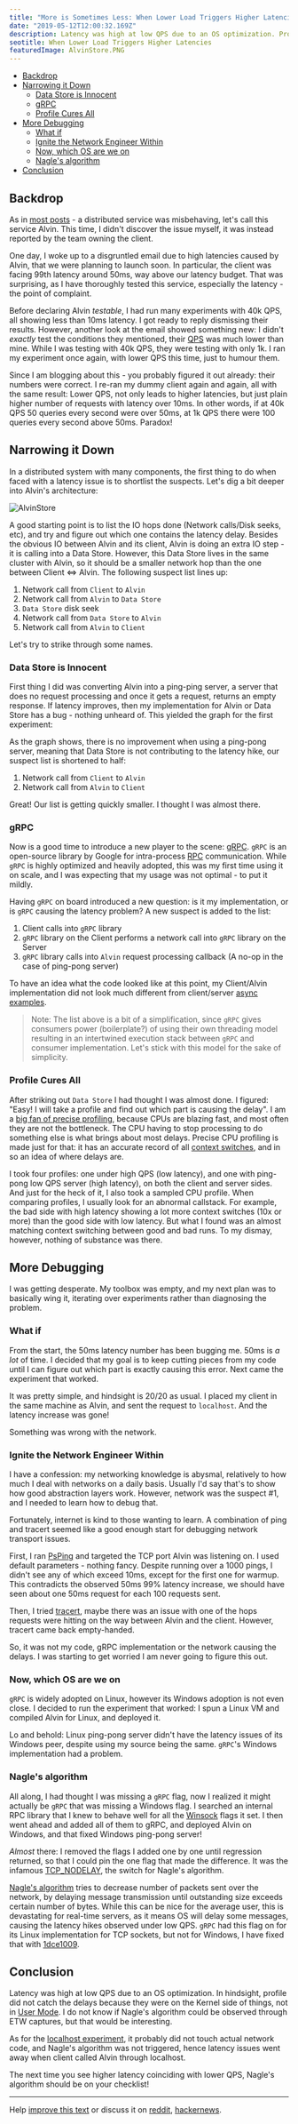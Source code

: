 ```yaml
---
title: "More is Sometimes Less: When Lower Load Triggers Higher Latencies"
date: "2019-05-12T12:00:32.169Z"
description: Latency was high at low QPS due to an OS optimization. Profile did not catch the delays because they were on the Kernel side of things.
seotitle: When Lower Load Triggers Higher Latencies
featuredImage: AlvinStore.PNG
---
```


- [Backdrop](#backdrop)
- [Narrowing it Down](#narrowing-it-down)
  - [Data Store is Innocent](#data-store-is-innocent)
  - [gRPC](#grpc)
  - [Profile Cures All](#profile-cures-all)
- [More Debugging](#more-debugging)
  - [What if](#what-if)
  - [Ignite the Network Engineer Within](#ignite-the-network-engineer-within)
  - [Now, which OS are we on](#now-which-os-are-we-on)
  - [Nagle's algorithm](#nagles-algorithm)
- [Conclusion](#conclusion)


## Backdrop

As in [most posts](https://mahdytech.com/2019/01/13/curious-case-999-latency-hike/) - a distributed service was misbehaving, let's call this service Alvin. This time, I didn't discover the issue myself, it was instead reported by the team owning the client.

 One day, I woke up to a disgruntled email due to high latencies caused by Alvin, that we were planning to launch soon. In particular, the client was facing 99th latency around 50ms, way above our latency budget. That was surprising, as I have thoroughly tested this service, especially the latency - the point of complaint.

 Before declaring Alvin *testable*, I had run many experiments with 40k QPS, all showing less than 10ms latency. I got ready to reply dismissing their results. However, another look at the email showed something new: I didn't *exactly* test the conditions they mentioned, their [QPS](https://en.wikipedia.org/wiki/Queries_per_second) was much lower than mine. While I was testing with 40k QPS, they were testing with only 1k. I ran my experiment once again, with lower QPS this time, just to humour them.

Since I am blogging about this - you probably figured it out already: their numbers were correct. I re-ran my dummy client again and again, all with the same result: Lower QPS, not only leads to higher latencies, but just plain higher number of requests with latency over 10ms. In other words, if at 40k QPS 50 queries every second were over 50ms, at 1k QPS there were 100 queries every second above 50ms. Paradox!

<canvas class="js-chart" width="400" height="400" data-chart="
    {
        'data': [
            {
                'label': '500 QPS',
                'data': [3, 10, 45, 50]
            },
            {
                'label': '1k QPS',
                'data': [2, 5, 15, 30]
            },
            {
                'label': '30k QPS',
                'data': [1, 2, 3, 5]
            }
        ]
    }
    " data-labels-chart = "Avg,90th,95th,99th" data-labels-chart = "Avg,90th,95th,99th" data-yaxis-name = "Latency in Milliseconds" data-xaxis-name = "Latency Percentile"></canvas>

## Narrowing it Down

In a distributed system with many components, the first thing to do when faced with a latency issue is to shortlist the suspects. Let's dig a bit deeper into Alvin's architecture:

![AlvinStore](./AlvinStore.svg)

A good starting point is to list the IO hops done (Network calls/Disk seeks, etc), and try and figure out which one contains the latency delay. Besides the obvious IO between Alvin and its client,  Alvin is doing an extra IO step - it is calling into a Data Store. However, this Data Store lives in the same cluster with Alvin, so it should be a smaller network hop than the one between Client <=> Alvin. The following suspect list lines up:

1. Network call from `Client` to `Alvin`
2. Network call from `Alvin` to `Data Store`
3. `Data Store` disk seek
4. Network call from `Data Store` to `Alvin`
5. Network call from `Alvin` to `Client`

Let's try to strike through some names.

### Data Store is Innocent

First thing I did was converting Alvin into a ping-ping server, a server that does no request processing and once it gets a request, returns an empty response. If latency improves, then my implementation for Alvin or Data Store has a bug - nothing unheard of. This yielded the graph for the first experiment:

<canvas class="js-chart" width="400" height="400" data-chart="
    {
        'data': [
            {
                'label': 'High QPS',
                'data': [1,2,3,5]
            },
            {
                'label': 'Low QPS',
                'data': [3,10,45,50]
            },
            {
                'label': 'Low QPS (Ping Pong Alvin)',
                'data': [3,9,46,49]
            }
        ]
    }
    " data-labels-chart = "Avg,90th,95th,99th" data-yaxis-name = "Latency in Milliseconds" data-xaxis-name = "Latency Percentile"></canvas>

As the graph shows, there is no improvement when using a ping-pong server, meaning that Data Store is not contributing to the latency hike, our suspect list is shortened to half:

1. Network call from `Client` to `Alvin`
2. Network call from `Alvin` to `Client`

Great! Our list is getting quickly smaller. I thought I was almost there.

### gRPC

Now is a good time to introduce a new player to the scene: [gRPC](https://github.com/grpc/grpc). `gRPC` is an open-source library by Google for intra-process [RPC](https://en.wikipedia.org/wiki/Remote_procedure_call) communication. While `gRPC` is highly optimized and heavily adopted, this was my first time using it on scale, and I was expecting that my usage was not optimal - to put it mildly.

Having `gRPC` on board introduced a new question: is it my implementation, or is `gRPC` causing the latency problem? A new suspect is added to the list:

1. Client calls into `gRPC` library
2. `gRPC` library on the Client performs a network call into  `gRPC` library on the Server
3. `gRPC` library calls into `Alvin` request processing callback (A no-op in the case of ping-pong server)

To have an idea what the code looked like at this point, my Client/Alvin implementation did not look much different from client/server [async examples](https://github.com/grpc/grpc/tree/v1.19.0/examples/cpp/helloworld).

> Note: The list above is a bit of a simplification, since `gRPC` gives consumers power (boilerplate?) of using their own threading model resulting in an intertwined execution stack between `gRPC` and consumer implementation. Let's stick with this model for the sake of simplicity.

### Profile Cures All

After striking out `Data Store` I had thought I was almost done. I figured: "Easy! I will take a profile and find out which part is causing the delay". I am a [big fan of precise profiling](https://mahdytech.com/2019/01/13/curious-case-999-latency-hike/), because CPUs are blazing fast, and most often they are not the bottleneck. The CPU having to stop processing to do something else is what brings about most delays. Precise CPU profiling is made just for that: it has an accurate record of all [context switches](https://www.tutorialspoint.com/what-is-context-switching-in-operating-system), and in so an idea of where delays are.

I took four profiles: one under high QPS (low latency), and one with ping-pong low QPS server (high latency), on both the client and server sides. And just for the heck of it, I also took a sampled CPU profile. When comparing profiles, I usually look for an abnormal callstack. For example, the bad side with high latency showing a lot more context switches (10x or more) than the good side with low latency. But what I found was an almost matching context switching between good and bad runs. To my dismay, however, nothing of substance was there.

## More Debugging

I was getting desperate. My toolbox was empty, and my next plan was to basically wing it, iterating over experiments rather than diagnosing the problem.

### What if

From the start, the 50ms latency number has been bugging me. 50ms is *a lot* of time. I decided that my goal is to keep cutting pieces from my code until I can figure out which part is exactly causing this error. Next came the experiment that worked.

It was pretty simple, and hindsight is 20/20 as usual. I placed my client in the same machine as Alvin, and sent the request to `localhost`. And the latency increase was gone!  

<canvas class="js-chart" width="400" height="400" data-chart="
    {
        'data': [
            {
                'label': 'High QPS',
                'data': [1,2,3,5]
            },
            {
                'label': 'Low QPS',
                'data': [3,10,45,50]
            },
            {
                'label': 'Low QPS (Ping Pong Alvin)',
                'data': [3,9,46,49]
            },
            {
                'label': 'Low QPS (Localhost Client)',
                'data': [0.8,1.7,2.5,4.5]
            }
        ]
    }
    " data-labels-chart = "Avg,90th,95th,99th" data-yaxis-name = "Latency in Milliseconds" data-xaxis-name = "Latency Percentile"></canvas>

Something was wrong with the network.

### Ignite the Network Engineer Within

I have a confession: my networking knowledge is abysmal, relatively to how much I deal with networks on a daily basis. Usually I'd say that's to show how good abstraction layers work. However, network was the suspect #1, and I needed to learn how to debug that.

Fortunately, internet is kind to those wanting to learn. A combination of ping and tracert seemed like a good enough start for debugging network transport issues.

First, I ran [PsPing](https://docs.microsoft.com/en-us/sysinternals/downloads/psping) and targeted the TCP port Alvin was listening on. I used default parameters - nothing fancy. Despite running over a 1000 pings, I didn't see any of which exceed 10ms, except for the first one for warmup. This contradicts the observed 50ms 99% latency increase, we should have seen about one 50ms request for each 100 requests sent.

Then, I tried [tracert](https://support.microsoft.com/en-ca/help/314868/how-to-use-tracert-to-troubleshoot-tcp-ip-problems-in-windows), maybe there was an issue with one of the hops requests were hitting on the way between Alvin and the client. However,  tracert came back empty-handed.

So, it was not my code, gRPC implementation or the network causing the delays. I was starting to get worried I am never going to figure this out.

### Now, which OS are we on

`gRPC` is widely adopted on Linux, however its Windows adoption is not even close. I decided to run the experiment that worked: I spun a Linux VM and compiled Alvin for Linux, and deployed it.  

<canvas class="js-chart" width="400" height="400" data-chart="
    {
        'data': [
            {
                'label': 'Low QPS Baseline',
                'data': [3,10,45,50]
            },
            {
                'label': 'Windows Sample',
                'data': [3,9,46,49]
            },
            {
                'label': 'Linux Sample',
                'data': [1,1.7,2.6,4.6]
            }
        ]
    }
    " data-labels-chart = "Avg,90th,95th,99th" data-yaxis-name = "Latency in Milliseconds" data-xaxis-name = "Latency Percentile"></canvas>

Lo and behold: Linux ping-pong server didn't have the latency issues of its Windows peer, despite using my source being the same. `gRPC`'s Windows implementation had a problem.

### Nagle's algorithm

All along, I had thought I was missing a `gRPC` flag, now I realized it might actually be `gRPC` that was missing a Windows flag. I searched an internal RPC library that I knew to behave well for all the [Winsock](https://docs.microsoft.com/en-us/windows/desktop/winsock/windows-sockets-start-page-2) flags it set. I then went ahead and added all of them to gRPC, and deployed Alvin on Windows, and that fixed Windows ping-pong server!  

<canvas class="js-chart" width="400" height="400" data-chart="
    {
        'data': [
            {
                'label': 'Low QPS Baseline',
                'data': [3,10,45,50]
            },
            {
                'label': 'Windows Sample',
                'data': [3,9,46,49]
            },
            {
                'label': 'Linux Sample',
                'data': [1,1.7,2.6,4.6]
            },
            {
                'label': 'Windows Sample With Winsock Flags',
                'data': [1.1,2.2,3,5]
            }
        ]
    }
    " data-labels-chart = "Avg,90th,95th,99th" data-yaxis-name = "Latency in Milliseconds" data-xaxis-name = "Latency Percentile"></canvas>

*Almost* there: I removed the flags I added  one by one until regression returned, so that I could pin the one flag that made the difference. It was the infamous [TCP_NODELAY](https://docs.microsoft.com/en-us/windows/desktop/api/winsock/nf-winsock-setsockopt), the switch for Nagle's algorithm.

[Nagle's algorithm](https://en.wikipedia.org/wiki/Nagle%27s_algorithm) tries to decrease number of packets sent over the network, by delaying message transmission until outstanding size exceeds certain number of bytes. While this can be nice for the average user, this is devastating for real-time servers, as it means OS will delay some messages, causing the latency hikes observed under low QPS. `gRPC` had this flag on for its Linux implementation for TCP sockets, but not for Windows, I have fixed that with [1dce1009](https://github.com/grpc/grpc/commit/1dce1009e67ea4b5934a61b1bcf8a217bd12cc76).

## Conclusion

Latency was high at low QPS due to an OS optimization. In hindsight, profile did not catch the delays because they were on the Kernel side of things, not in [User Mode](https://blog.codinghorror.com/understanding-user-and-kernel-mode/). I do not know if Nagle's algorithm could be observed through ETW captures, but that would be interesting.

As for the [localhost experiment](#what-if), it probably did not touch actual network code, and Nagle's algorithm was not triggered, hence latency issues went away when client called Alvin through localhost.

The next time you see higher latency coinciding with lower QPS, Nagle's algorithm should be on your checklist!

___
Help [improve this text](https://github.com/aybassiouny/mahdytech) or discuss it on [reddit](https://www.reddit.com/r/programming/comments/bntthh/more_is_sometimes_less_when_lower_load_can/), [hackernews](https://news.ycombinator.com/item?id=19894402).